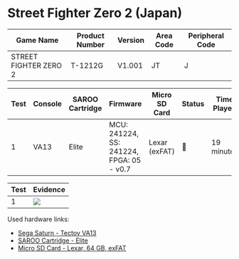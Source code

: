 # Street Fighter Zero 2 (Japan)

| Game Name             | Product Number | Version | Area Code | Peripheral Code |
| --------------------- | -------------- | ------- | --------- | --------------- |
| STREET FIGHTER ZERO 2 | T-1212G        | V1.001  | JT        | J               |

| Test | Console | SAROO Cartridge | Firmware                                 | Micro SD Card | Status | Time Played | Info                |
| ---- | ------- | --------------- | ---------------------------------------- | ------------- | ------ | ----------- | ------------------- |
| 1    | VA13    | Elite           | MCU: 241224, SS: 241224, FPGA: 05 - v0.7 | Lexar (exFAT) | :100:  | 19 minutes  | Difficulty: 2 Stars |

| Test | Evidence                                                                                         |
| ---- | ------------------------------------------------------------------------------------------------ |
| 1    | [![](https://img.youtube.com/vi/Zf01_gKKfWo/0.jpg)](https://www.youtube.com/watch?v=Zf01_gKKfWo) |

Used hardware links:

- [Sega Saturn - Tectoy VA13](../../../../Info/Consoles/VA13/README.md)
- [SAROO Cartridge - Elite](../../../../Info/Cartridges/GuangzhouSanStarOnlineShop/1.6/README.md)
- [Micro SD Card - Lexar, 64 GB, exFAT](../../../../Info/SdCards/Lexar/64GB/exfat/README.md)
